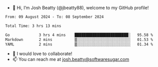 - 👋 Hi, I’m Josh Beatty (@jbeatty88), welcome to my GitHub profile!

<!--START_SECTION:waka-->

```txt
From: 09 August 2024 - To: 08 September 2024

Total Time: 3 hrs 13 mins

Go             3 hrs 4 mins    ████████████████████████░   95.58 %
Markdown       2 mins          ▒░░░░░░░░░░░░░░░░░░░░░░░░   01.53 %
YAML           2 mins          ▒░░░░░░░░░░░░░░░░░░░░░░░░   01.34 %
```

<!--END_SECTION:waka-->

- 💞️ I would love to collaborate!
- 📫 You can reach me at josh.beatty@softwaresugar.com

<!---
jbeatty88/jbeatty88 is a ✨ special ✨ repository because its `README.md` (this file) appears on your GitHub profile.
You can click the Preview link to take a look at your changes.
--->
